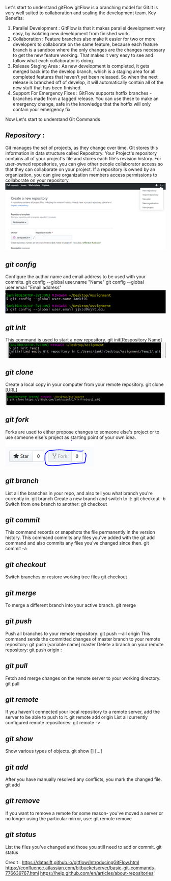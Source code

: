 ﻿Let's start to understand gitFlow
gitFlow is a branching model for Git.It is very well suited to collaboration and scaling the development team.
Key Benefits:
1. Parallel Development : GitFlow is that it makes parallel development very easy, 
                          by isolating new development from finished work.
2. Collaboration : Feature branches also make it easier for two or more developers to collaborate on the same feature, because each feature branch is a sandbox where the only changes are the changes necessary to get the new feature working. 
                   That makes it very easy to see and follow what each collaborator is doing.
3. Release Staging Area : As new development is completed, it gets merged back into the develop branch, which is a staging area for all completed features that haven’t yet been released.
                          So when the next release is branched off of develop, it will automatically contain all of the new stuff that has been finished.
4. Support For Emergency Fixes : GitFlow supports hotfix branches - branches made from a tagged release. 
                                 You can use these to make an emergency change, safe in the knowledge that the hotfix will only contain your emergency fix

Now Let's start to understand Git Commands
## *Repository* :
Git manages the set of projects, as they change over time. Git stores this information in data structure called Repository.
Your Project's repository contains all of your project's file and stores each file's revision history.
For user-owned repositories, you can give other people collaborator access so that they can collaborate on your project. 
If a repository is owned by an organization, you can give organization members access permissions to collaborate on your repository. 
![Repository](/Images/Repository.png)

## *git config*
Configure the author name and email address to be used with your commits.
    git config --global user.name "Name"
    git config --global user.email "Email address"
![config](/Images/config.png)

## *git init*
This command is used to start a new repository.
	git init[Respository Name]
![init](/Images/init.png)

## *git clone*
Create a local copy in your computer from your remote repository.
    git clone [URL]
![clone](/Images/clone.png)

## *git fork*
Forks are used to either propose changes to someone else's project or to use someone else's project as starting point of your own idea.
![fork](/Images/fork.png)

## *git branch*
List all the branches in your repo, and also tell you what branch you're currently in.
    git branch
Create a new branch and switch to it:
    git checkout -b <branch name>
Switch from one branch to another:
    git checkout <branch name>

## *git commit*
This command records or snapshots the file permanently in the version history.
This command commits any files you've added with the git add command and also commits any files you've changed since then.
	git commit -a

## *git checkout*
Switch branches or restore working tree files
   git checkout <branch name>

## *git merge*
To merge a different branch into your active branch.
    git merge <branch name>

## *git push*
Push all branches to your remote repository:
    git push --all origin
This command sends the committed changes of master branch to your remote repository:
    git push [variable name] master
Delete a branch on your remote repository:
    git push origin :<branch name>

## *git pull*
Fetch and merge changes on the remote server to your working directory.
    git pull

## *git remote*
If you haven't connected your local repository to a remote server, add the server to be able to push to it.
    git remote add origin <server>
List all currently configured remote repositories:
    git remote -v

## *git show*
Show various types of objects.
    git show [<options>] [<object>…​]

## *git add*
After you have manually resolved any conflicts, you mark the changed file.
    git add <filename>

## *git remove*
If you want to remove a remote for some reason- you've moved a server or no longer using the particular mirror, use:
    git remote remove

## *git status*
List the files you've changed and those you still need to add or commit.
    git status



Credit :
https://datasift.github.io/gitflow/IntroducingGitFlow.html
https://confluence.atlassian.com/bitbucketserver/basic-git-commands-776639767.html
https://help.github.com/en/articles/about-repositories'